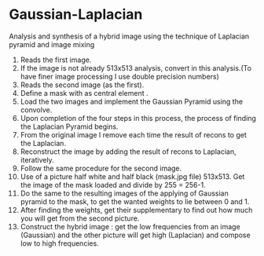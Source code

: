 # Gaussian-Laplacian
Analysis and synthesis of a hybrid image using the technique of Laplacian pyramid and image mixing

1. Reads the first image.
2. If the image is not already 513x513 analysis, convert in this analysis.(To have finer image processing I use double precision numbers)
3. Reads the second image (as the first).
4. Define a mask with as central element .
5. Load the two images and implement the Gaussian Pyramid using the convolve. 
6. Upon completion of the four steps in this process, the process of finding the Laplacian Pyramid begins. 
7. From the original image I remove each time the result of recons to get the Laplacian.
8. Reconstruct the image by adding the result of recons to Laplacian,  iteratively.
9. Follow the same procedure for the second image.
10. Use of a picture half white and half black (mask.jpg file)  513x513. Get the image of the mask loaded and divide by 255 = 256-1.
11. Do the same to the resulting images of the applying of Gaussian pyramid to the mask, to get the wanted weights to lie between 0 and 1. 
12. After finding the weights, get their supplementary to find out how much you will get from the second picture.
13. Construct the hybrid image : get the low frequencies from an image (Gaussian) and the other picture will get high (Laplacian) and  compose low to high frequencies.

